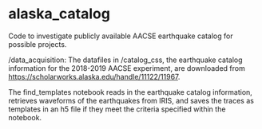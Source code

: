 # alaska_catalog
Code to investigate publicly available AACSE earthquake catalog for possible projects.

/data_acquisition:
The datafiles in /catalog_css, the earthquake catalog information for the 2018-2019 AACSE experiment, are downloaded from https://scholarworks.alaska.edu/handle/11122/11967.

The find_templates notebook reads in the earthquake catalog information, retrieves waveforms of the earthquakes from IRIS, and saves the traces as templates in an h5 file if they meet the criteria specified within the notebook.
